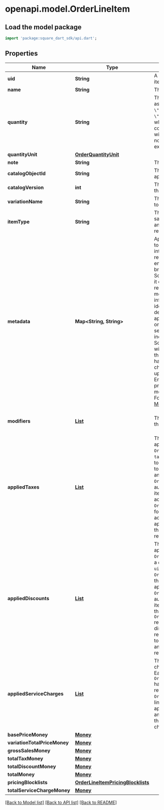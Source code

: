 # openapi.model.OrderLineItem

## Load the model package
```dart
import 'package:square_dart_sdk/api.dart';
```

## Properties
Name | Type | Description | Notes
------------ | ------------- | ------------- | -------------
**uid** | **String** | A unique ID that identifies the line item only within this order. | [optional] 
**name** | **String** | The name of the line item. | [optional] 
**quantity** | **String** | The quantity purchased, formatted as a decimal number. For example, `\"3\"`.  Line items with a quantity of `\"0\"` are automatically removed when paying for or otherwise completing the order.  Line items with a `quantity_unit` can have non-integer quantities. For example, `\"1.70000\"`. | 
**quantityUnit** | [**OrderQuantityUnit**](OrderQuantityUnit.md) |  | [optional] 
**note** | **String** | The note of the line item. | [optional] 
**catalogObjectId** | **String** | The [CatalogItemVariation](https://developer.squareup.com/reference/square_2023-12-13/objects/CatalogItemVariation) ID applied to this line item. | [optional] 
**catalogVersion** | **int** | The version of the catalog object that this line item references. | [optional] 
**variationName** | **String** | The name of the variation applied to this line item. | [optional] 
**itemType** | **String** | The type of line item: an itemized sale, a non-itemized sale (custom amount), or the activation or reloading of a gift card. | [optional] 
**metadata** | **Map<String, String>** | Application-defined data attached to this line item. Metadata fields are intended to store descriptive references or associations with an entity in another system or store brief information about the object. Square does not process this field; it only stores and returns it in relevant API calls. Do not use metadata to store any sensitive information (such as personally identifiable information or card details).  Keys written by applications must be 60 characters or less and must be in the character set `[a-zA-Z0-9_-]`. Entries can also include metadata generated by Square. These keys are prefixed with a namespace, separated from the key with a ':' character.  Values have a maximum length of 255 characters.  An application can have up to 10 entries per metadata field.  Entries written by applications are private and can only be read or modified by the same application.  For more information, see [Metadata](https://developer.squareup.com/docs/build-basics/metadata). | [optional] [default to const {}]
**modifiers** | [**List<OrderLineItemModifier>**](OrderLineItemModifier.md) | The [CatalogModifier](https://developer.squareup.com/reference/square_2023-12-13/objects/CatalogModifier)s applied to this line item. | [optional] [default to const []]
**appliedTaxes** | [**List<OrderLineItemAppliedTax>**](OrderLineItemAppliedTax.md) | The list of references to taxes applied to this line item. Each `OrderLineItemAppliedTax` has a `tax_uid` that references the `uid` of a top-level `OrderLineItemTax` applied to the line item. On reads, the amount applied is populated.  An `OrderLineItemAppliedTax` is automatically created on every line item for all `ORDER` scoped taxes added to the order. `OrderLineItemAppliedTax` records for `LINE_ITEM` scoped taxes must be added in requests for the tax to apply to any line items.  To change the amount of a tax, modify the referenced top-level tax. | [optional] [default to const []]
**appliedDiscounts** | [**List<OrderLineItemAppliedDiscount>**](OrderLineItemAppliedDiscount.md) | The list of references to discounts applied to this line item. Each `OrderLineItemAppliedDiscount` has a `discount_uid` that references the `uid` of a top-level `OrderLineItemDiscounts` applied to the line item. On reads, the amount applied is populated.  An `OrderLineItemAppliedDiscount` is automatically created on every line item for all `ORDER` scoped discounts that are added to the order. `OrderLineItemAppliedDiscount` records for `LINE_ITEM` scoped discounts must be added in requests for the discount to apply to any line items.  To change the amount of a discount, modify the referenced top-level discount. | [optional] [default to const []]
**appliedServiceCharges** | [**List<OrderLineItemAppliedServiceCharge>**](OrderLineItemAppliedServiceCharge.md) | The list of references to service charges applied to this line item. Each `OrderLineItemAppliedServiceCharge` has a `service_charge_id` that references the `uid` of a top-level `OrderServiceCharge` applied to the line item. On reads, the amount applied is populated.  To change the amount of a service charge, modify the referenced top-level service charge. | [optional] [default to const []]
**basePriceMoney** | [**Money**](Money.md) |  | [optional] 
**variationTotalPriceMoney** | [**Money**](Money.md) |  | [optional] 
**grossSalesMoney** | [**Money**](Money.md) |  | [optional] 
**totalTaxMoney** | [**Money**](Money.md) |  | [optional] 
**totalDiscountMoney** | [**Money**](Money.md) |  | [optional] 
**totalMoney** | [**Money**](Money.md) |  | [optional] 
**pricingBlocklists** | [**OrderLineItemPricingBlocklists**](OrderLineItemPricingBlocklists.md) |  | [optional] 
**totalServiceChargeMoney** | [**Money**](Money.md) |  | [optional] 

[[Back to Model list]](../README.md#documentation-for-models) [[Back to API list]](../README.md#documentation-for-api-endpoints) [[Back to README]](../README.md)


